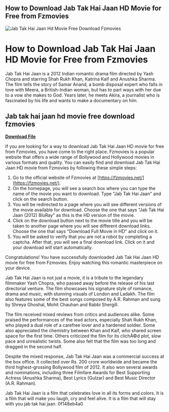 ## How to Download Jab Tak Hai Jaan HD Movie for Free from Fzmovies

 
![Jab Tak Hai Jaan Hd Movie Free Download Fzmovies](https://encrypted-tbn2.gstatic.com/images?q=tbn:ANd9GcShUDZciXQgR8em7EB8gv4J-UsYDvc7nMkmIvGqbokVom89aF7cGs-eGlg)

 
# How to Download Jab Tak Hai Jaan HD Movie for Free from Fzmovies
 
Jab Tak Hai Jaan is a 2012 Indian romantic drama film directed by Yash Chopra and starring Shah Rukh Khan, Katrina Kaif and Anushka Sharma. The film tells the story of Samar Anand, a bomb disposal expert who falls in love with Meera, a British-Indian woman, but has to part ways with her due to a vow she makes to God. Years later, he meets Akira, a journalist who is fascinated by his life and wants to make a documentary on him.
 
## Jab tak hai jaan hd movie free download fzmovies


[**Download File**](https://www.google.com/url?q=https%3A%2F%2Furlgoal.com%2F2tL3NK&sa=D&sntz=1&usg=AOvVaw2C8Ym9vkHDxd9f97RRI9o_)

 
If you are looking for a way to download Jab Tak Hai Jaan HD movie for free from Fzmovies, you have come to the right place. Fzmovies is a popular website that offers a wide range of Bollywood and Hollywood movies in various formats and quality. You can easily find and download Jab Tak Hai Jaan HD movie from Fzmovies by following these simple steps:
 
1. Go to the official website of Fzmovies at [https://fzmovies.net/](https://fzmovies.net/).
2. On the homepage, you will see a search box where you can type the name of the movie you want to download. Type "Jab Tak Hai Jaan" and click on the search button.
3. You will be redirected to a page where you will see different versions of the movie available for download. Choose the one that says "Jab Tak Hai Jaan (2012) BluRay" as this is the HD version of the movie.
4. Click on the download button next to the movie title and you will be taken to another page where you will see different download links. Choose the one that says "Download Full Movie in HD" and click on it.
5. You will be asked to verify that you are not a robot by completing a captcha. After that, you will see a final download link. Click on it and your download will start automatically.

Congratulations! You have successfully downloaded Jab Tak Hai Jaan HD movie for free from Fzmovies. Enjoy watching this romantic masterpiece on your device.
  
Jab Tak Hai Jaan is not just a movie, it is a tribute to the legendary filmmaker Yash Chopra, who passed away before the release of his last directorial venture. The film showcases his signature style of romance, drama and music, with stunning visuals of London and Ladakh. The film also features some of the best songs composed by A.R. Rahman and sung by Shreya Ghoshal, Mohit Chauhan and Rabbi Shergill.
 
The film received mixed reviews from critics and audiences alike. Some praised the performances of the lead actors, especially Shah Rukh Khan, who played a dual role of a carefree lover and a hardened soldier. Some also appreciated the chemistry between Khan and Kaif, who shared screen space for the first time. Others criticized the film for its clichÃ©d plot, slow pace and unrealistic twists. Some also felt that the film was too long and dragged in the second half.
 
Despite the mixed response, Jab Tak Hai Jaan was a commercial success at the box office. It collected over Rs. 200 crore worldwide and became the third highest-grossing Bollywood film of 2012. It also won several awards and nominations, including three Filmfare Awards for Best Supporting Actress (Anushka Sharma), Best Lyrics (Gulzar) and Best Music Director (A.R. Rahman).
 
Jab Tak Hai Jaan is a film that celebrates love in all its forms and colors. It is a film that will make you laugh, cry and feel alive. It is a film that will stay with you jab tak hai jaan.
 0f148eb4a0
